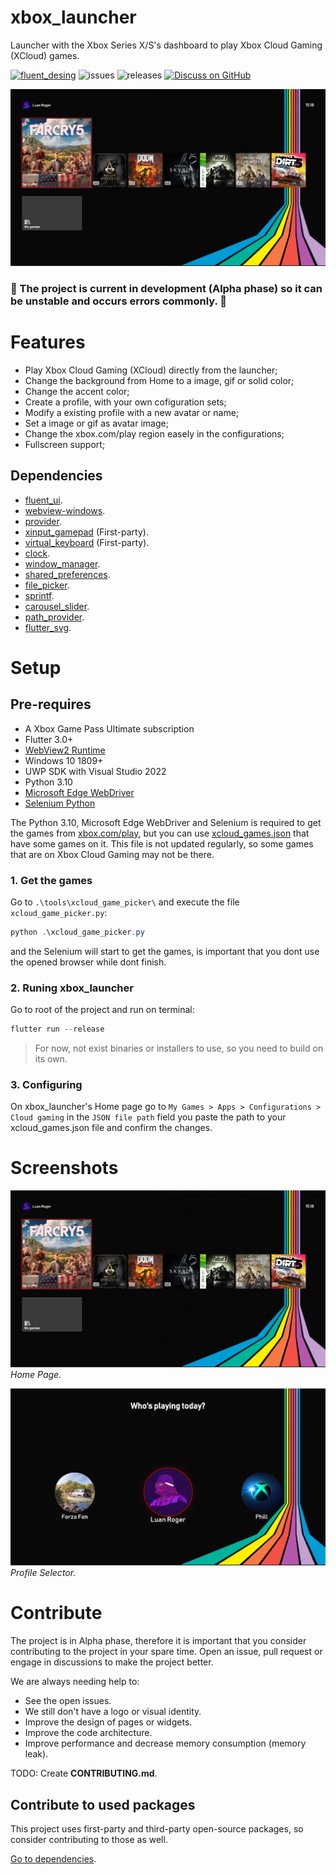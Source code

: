 # xbox_launcher

Launcher with the Xbox Series X/S's dashboard to play Xbox Cloud Gaming (XCloud) games.

[![fluent_desing](https://img.shields.io/badge/fluent-design-blue?style=flat-square&color=gray&labelColor=0078D7)](https://github.com/bdlukaa/fluent_ui)
![issues](https://img.shields.io/github/issues/LuanRoger/xbox_launcher)
![releases](https://img.shields.io/github/v/release/LuanRoger/xbox_launcher?include_prereleases)
[![Discuss on GitHub](https://img.shields.io/badge/GitHub-Discussions-333333?logo=github)](https://github.com/LuanRoger/xbox_launcher/discussions)

<p align="center">
  <img src="https://github.com/LuanRoger/xbox_launcher/blob/main/images/screenshot_home.png"/>
</p>

### 🚧 The project is current in development (Alpha phase) so it can be unstable and occurs errors commonly. 🚧

# Features
- Play Xbox Cloud Gaming (XCloud) directly from the launcher;
- Change the background from Home to a image, gif or solid color;
- Change the accent color;
- Create a profile, with your own cofiguration sets;
- Modify a existing profile with a new avatar or name;
- Set a image or gif as avatar image;
- Change the xbox.com/play region easely in the configurations;
- Fullscreen support;

## Dependencies
- [fluent_ui](https://github.com/bdlukaa/fluent_ui).
- [webview-windows](https://github.com/jnschulze/flutter-webview-windows).
- [provider](https://github.com/rrousselGit/provider).
- [xinput_gamepad](https://github.com/LuanRoger/xinput_gamepad) (First-party).
- [virtual_keyboard](https://github.com/LuanRoger/virtual_keyboard) (First-party).
- [clock](https://github.com/dart-lang/clock).
- [window_manager](https://github.com/leanflutter/window_manager).
- [shared_preferences](https://github.com/flutter/plugins/tree/main/packages/shared_preferences/shared_preferences).
- [file_picker](https://github.com/miguelpruivo/flutter_file_picker).
- [sprintf](https://github.com/Naddiseo/dart-sprintf).
- [carousel_slider](https://github.com/serenader2014/flutter_carousel_slider).
- [path_provider](https://github.com/flutter/plugins/tree/main/packages/path_provider/path_provider).
- [flutter_svg](https://github.com/dnfield/flutter_svg).

# Setup
## Pre-requires
- A Xbox Game Pass Ultimate subscription
- Flutter 3.0+
- [WebView2 Runtime](https://developer.microsoft.com/en-us/microsoft-edge/webview2)
- Windows 10 1809+
- UWP SDK with Visual Studio 2022
- Python 3.10
- [Microsoft Edge WebDriver](https://developer.microsoft.com/en-us/microsoft-edge/tools/webdriver)
- [Selenium Python](https://selenium-python.readthedocs.io/installation.html#installation)

The Python 3.10, Microsoft Edge WebDriver and Selenium is required to get the games from [xbox.com/play](http://xbox.com/play), but you can use [xcloud_games.json](https://github.com/LuanRoger/xbox_launcher/blob/main/tools/xcloud_game_picker/xcloud_games.json) that have some games on it. This file is not updated regularly, so some games that are on Xbox Cloud Gaming may not be there.

### 1. Get the games
Go to ```.\tools\xcloud_game_picker\``` and execute the file ```xcloud_game_picker.py```:
```powershell
python .\xcloud_game_picker.py
```
and the Selenium will start to get the games, is important that you dont use the opened browser while dont finish.
### 2. Runing xbox_launcher
Go to root of the project and run on terminal:
```powershell
flutter run --release
```

> For now, not exist binaries or installers to use, so you need to build on its own.

### 3. Configuring
On xbox_launcher's Home page go to ```My Games > Apps > Configurations > Cloud gaming``` in the ```JSON file path``` field you paste the path to your xcloud_games.json file and confirm the changes.

# Screenshots
![home_page](https://github.com/LuanRoger/xbox_launcher/blob/main/images/screenshot_home.png)
_Home Page._

![profile_selector](https://github.com/LuanRoger/xbox_launcher/blob/main/images/screenshot_profiles.png)
_Profile Selector._

# Contribute
The project is in Alpha phase, therefore it is important that you consider contributing to the project in your spare time. Open an issue, pull request or engage in discussions to make the project better.

We are always needing help to:
- See the open issues.
- We still don't have a logo or visual identity.
- Improve the design of pages or widgets.
- Improve the code architecture.
- Improve performance and decrease memory consumption (memory leak).

TODO: Create **CONTRIBUTING.md**.

## Contribute to used packages
This project uses first-party and third-party open-source packages, so consider contributing to those as well.

[Go to dependencies](https://github.com/LuanRoger/xbox_launcher#dependencies).
